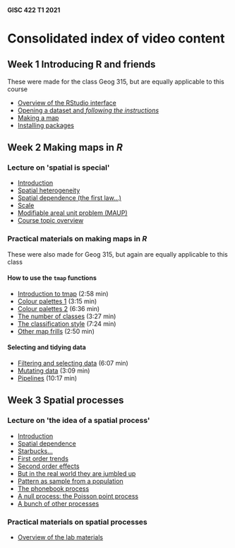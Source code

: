 #### GISC 422 T1 2021

# Consolidated index of video content

## Week 1 Introducing R and friends
These were made for the class Geog 315, but are equally applicable to this course
+ [Overview of the RStudio interface](http://southosullivan.com/geog315/video/week-02-lab/geog315-week02-01-r-intro-overview-of-interface.mp4)
+ [Opening a dataset and *following the instructions*](http://southosullivan.com/geog315/video/week-02-lab/geog315-week02-02-r-intro-read-the-instructions.mp4)
+ [Making a map](http://southosullivan.com/geog315/video/week-02-lab/geog315-week02-03-r-intro-make-a-map.mp4)
+ [Installing packages](http://southosullivan.com/geog315/video/week-02-lab/geog315-week02-04-r-intro-installing-packages.mp4)

## Week 2 Making maps in *R*
### Lecture on 'spatial is special'
+ [Introduction](https://southosullivan.com/gisc422/videos/spatial-is-special/gisc422-spatial-is-special-01-intro.mp4)
+ [Spatial heterogeneity](https://southosullivan.com/gisc422/videos/spatial-is-special/gisc422-spatial-is-special-02-heterogeneity.mp4)
+ [Spatial dependence (the first law...)](https://southosullivan.com/gisc422/videos/spatial-is-special/gisc422-spatial-is-special-03-spatial-dependence.mp4)
+ [Scale](https://southosullivan.com/gisc422/videos/spatial-is-special/gisc422-spatial-is-special-04-scale.mp4)
+ [Modifiable areal unit problem (MAUP)](https://southosullivan.com/gisc422/videos/spatial-is-special/gisc422-spatial-is-special-05-MAUP.mp4)
+ [Course topic overview](https://southosullivan.com/gisc422/videos/spatial-is-special/gisc422-spatial-is-special-06-course-preview.mp4)

### Practical materials on making maps in *R*
These were also made for Geog 315, but again are equally applicable to this class

#### How to use the `tmap` functions
+ [Introduction to tmap](http://southosullivan.com/geog315/video/week-03-lab/geog315-week03-05-making-maps-tmap-intro.mp4) (2:58 min)
+ [Colour palettes 1](http://southosullivan.com/geog315/video/week-03-lab/geog315-week03-06-making-maps-tmap-palettes-1.mp4) (3:15 min)
+ [Colour palettes 2](http://southosullivan.com/geog315/video/week-03-lab/geog315-week03-07-making-maps-tmap-palettes-2.mp4) (6:36 min)
+ [The number of classes](http://southosullivan.com/geog315/video/week-03-lab/geog315-week03-08-making-maps-tmap-number-of-classes.mp4) (3:27 min)
+ [The classification style](http://southosullivan.com/geog315/video/week-03-lab/geog315-week03-09-making-maps-tmap-classification-styles.mp4) (7:24 min)
+ [Other map frills](http://southosullivan.com/geog315/video/week-03-lab/geog315-week03-10-making-maps-tmap-frills.mp4) (2:50 min)  

#### Selecting and tidying data
+ [Filtering and selecting data](http://southosullivan.com/geog315/video/week-03-lab/geog315-week03-02-making-maps-filter-and-select.mp4) (6:07 min)
+ [Mutating data](http://southosullivan.com/geog315/video/week-03-lab/geog315-week03-03-making-maps-mutate.mp4) (3:09 min)
+ [Pipelines](http://southosullivan.com/geog315/video/week-03-lab/geog315-week03-04-making-maps-tidy-pipelines.mp4) (10:17 min)

## Week 3 Spatial processes
### Lecture on 'the idea of a spatial process'
+ [Introduction](https://southosullivan.com/gisc422/videos/spatial-processes/GISC-422-03-2021-01.mp4)
+ [Spatial dependence](https://southosullivan.com/gisc422/videos/spatial-processes/GISC-422-03-2021-02.mp4)
+ [Starbucks...](https://southosullivan.com/gisc422/videos/spatial-processes/GISC-422-03-2021-03.mp4)
+ [First order trends](https://southosullivan.com/gisc422/videos/spatial-processes/GISC-422-03-2021-04.mp4)
+ [Second order effects](https://southosullivan.com/gisc422/videos/spatial-processes/GISC-422-03-2021-05.mp4)
+ [But in the real world they are jumbled up](https://southosullivan.com/gisc422/videos/spatial-processes/GISC-422-03-2021-06.mp4)
+ [Pattern as sample from a population](https://southosullivan.com/gisc422/videos/spatial-processes/GISC-422-03-2021-07.mp4)
+ [The phonebook process](https://southosullivan.com/gisc422/videos/spatial-processes/GISC-422-03-2021-08.mp4)
+ [A null process: the Poisson point process](https://southosullivan.com/gisc422/videos/spatial-processes/GISC-422-03-2021-09.mp4)
+ [A bunch of other processes](https://southosullivan.com/gisc422/videos/spatial-processes/GISC-422-03-2021-10.mp4)

### Practical materials on spatial processes
+ [Overview of the lab materials](https://southosullivan.com/gisc422/videos/spatial-processes/GISC-422-03-2021-11.mp4)
